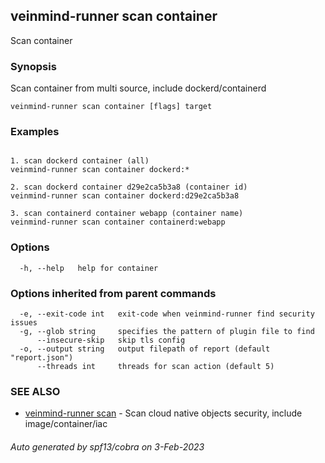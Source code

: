 ## veinmind-runner scan container

Scan container

### Synopsis

Scan container from multi source, include dockerd/containerd

```
veinmind-runner scan container [flags] target
```

### Examples

```

1. scan dockerd container (all)
veinmind-runner scan container dockerd:*

2. scan dockerd container d29e2ca5b3a8 (container id)
veinmind-runner scan container dockerd:d29e2ca5b3a8

3. scan containerd container webapp (container name)
veinmind-runner scan container containerd:webapp

```

### Options

```
  -h, --help   help for container
```

### Options inherited from parent commands

```
  -e, --exit-code int   exit-code when veinmind-runner find security issues
  -g, --glob string     specifies the pattern of plugin file to find
      --insecure-skip   skip tls config
  -o, --output string   output filepath of report (default "report.json")
      --threads int     threads for scan action (default 5)
```

### SEE ALSO

* [veinmind-runner scan](veinmind-runner_scan.md)	 - Scan cloud native objects security, include image/container/iac

###### Auto generated by spf13/cobra on 3-Feb-2023
